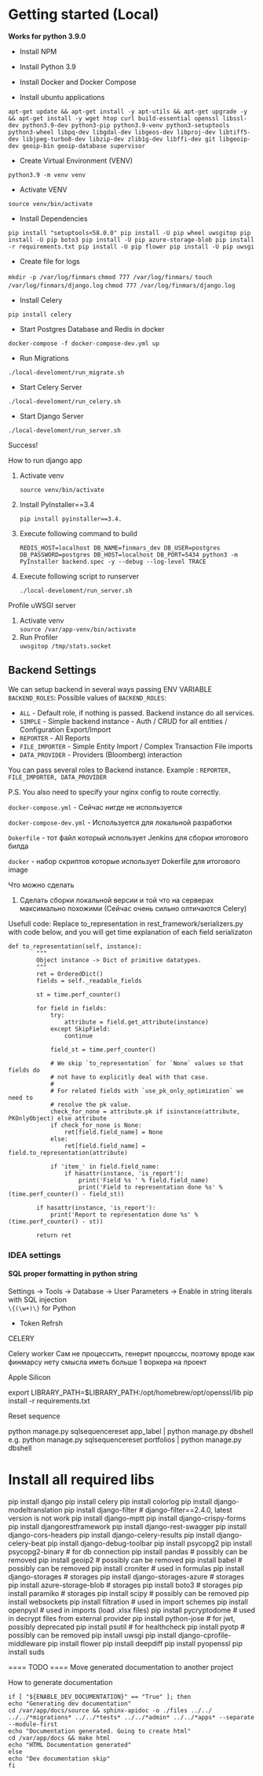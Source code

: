 # Getting started (Local) 

**Works for python 3.9.0**

* Install NPM
* Install Python 3.9
* Install Docker and Docker Compose

* Install ubuntu applications

`apt-get update && apt-get install -y apt-utils && apt-get upgrade -y && apt-get install -y wget htop curl build-essential openssl libssl-dev python3.9-dev python3-pip python3.9-venv python3-setuptools python3-wheel libpq-dev libgdal-dev libgeos-dev libproj-dev libtiff5-dev libjpeg-turbo8-dev libzip-dev zlib1g-dev libffi-dev git libgeoip-dev geoip-bin geoip-database supervisor`

* Create Virtual Environment (VENV)

`python3.9 -m venv venv`

* Activate VENV

`source venv/bin/activate`

* Install Dependencies

`pip install "setuptools<58.0.0"
pip install -U pip wheel uwsgitop
pip install -U pip boto3
pip install -U pip azure-storage-blob
pip install -r requirements.txt
pip install -U pip flower
pip install -U pip uwsgi`

* Create file for logs

`mkdir -p /var/log/finmars`
`chmod 777 /var/log/finmars/`
`touch /var/log/finmars/django.log`
`chmod 777 /var/log/finmars/django.log`

* Install Celery

`pip install celery`

* Start Postgres Database and Redis in docker

`docker-compose -f docker-compose-dev.yml up`

* Run Migrations

`./local-develoment/run_migrate.sh`

* Start Celery Server

`./local-develoment/run_celery.sh`

* Start Django Server

`./local-develoment/run_server.sh`

Success!


How to run django app

1) Activate venv

    `source venv/bin/activate`

2) Install PyInstaller==3.4

    `pip install pyinstaller==3.4.`
    
3) Execute following command to build

   `REDIS_HOST=localhost DB_NAME=finmars_dev DB_USER=postgres DB_PASSWORD=postgres DB_HOST=localhost DB_PORT=5434 python3 -m PyInstaller backend.spec -y --debug --log-level TRACE`

4) Execute following script to runserver

   `./local-develoment/run_server.sh`
   
Profile uWSGI server 
1) Activate venv  
`source /var/app-venv/bin/activate`
2) Run Profiler  
`uwsgitop /tmp/stats.socket`


## Backend Settings

We can setup backend in several ways passing ENV VARIABLE `BACKEND_ROLES`:
Possible values of `BACKEND_ROLES`:

* `ALL` - Default role, if nothing is passed. Backend instance do all services.
* `SIMPLE` - Simple backend instance - Auth / CRUD for all entities / Configuration Export/Import
* `REPORTER` - All Reports 
* `FILE_IMPORTER` - Simple Entity Import / Complex Transaction  File imports
* `DATA_PROVIDER` - Providers (Bloomberg) interaction 

You can pass several roles to Backend instance. 
Example : `REPORTER, FILE_IMPORTER, DATA_PROVIDER`

P.S. You also need to specify your nginx config to route correctly. 


`docker-compose.yml` - Сейчас нигде не используется

`docker-compose-dev.yml` - Используется для локальной разработки

`Dokerfile` - тот файл который использует Jenkins для сборки итогового билда

`docker` - набор скриптов которые использует Dokerfile для итогового image




Что можно сделать
1) Сделать сборки локальной версии и той что на серверах максимально похожими (Сейчас очень сильно олтичаются Celery)


















Usefull code: Replace to_representation in rest_framework/serializers.py with code below, and you will get time explanation of each field serializaton

```
def to_representation(self, instance):
        """
        Object instance -> Dict of primitive datatypes.
        """
        ret = OrderedDict()
        fields = self._readable_fields

        st = time.perf_counter()

        for field in fields:
            try:
                attribute = field.get_attribute(instance)
            except SkipField:
                continue

            field_st = time.perf_counter()

            # We skip `to_representation` for `None` values so that fields do
            # not have to explicitly deal with that case.
            #
            # For related fields with `use_pk_only_optimization` we need to
            # resolve the pk value.
            check_for_none = attribute.pk if isinstance(attribute, PKOnlyObject) else attribute
            if check_for_none is None:
                ret[field.field_name] = None
            else:
                ret[field.field_name] = field.to_representation(attribute)

            if 'item_' in field.field_name:
                if hasattr(instance, 'is_report'):
                    print('Field %s ' % field.field_name)
                    print('Field to representation done %s' % (time.perf_counter() - field_st))

        if hasattr(instance, 'is_report'):
            print('Report to representation done %s' % (time.perf_counter() - st))

        return ret

```

### IDEA settings

#### SQL proper formatting in python string

Settings -> Tools -> Database -> User Parameters -> Enable in string literals with SQL injection  
`\{(\w+)\}` for Python


- Token Refrsh



CELERY


Celery worker 
    Сам не процессить, генерит процессы, поэтому вроде как финмарсу нету смысла иметь больше 1 воркера на проект


Apple Silicon

export LIBRARY_PATH=$LIBRARY_PATH:/opt/homebrew/opt/openssl/lib
pip install -r requirements.txt

Reset sequence

python manage.py sqlsequencereset app_label | python manage.py dbshell
e.g.
python manage.py sqlsequencereset portfolios | python manage.py dbshell



# Install all required libs
pip install django
pip install celery
pip install colorlog
pip install django-modeltranslation
pip install django-filter # django-filter==2.4.0, latest version is not work
pip install django-mptt
pip install django-crispy-forms
pip install djangorestframework
pip install django-rest-swagger
pip install django-cors-headers
pip install django-celery-results
pip install django-celery-beat
pip install django-debug-toolbar
pip install psycopg2
pip install psycopg2-binary # for db connection
pip install pandas # possibly can be removed
pip install geoip2 # possibly can be removed
pip install babel # possibly can be removed
pip install croniter # used in formulas
pip install django-storages # storages
pip install django-storages-azure # storages
pip install azure-storage-blob # storages
pip install boto3 # storages 
pip install paramiko # storages
pip install scipy # possibly can be removed
pip install websockets
pip install filtration # used in import schemes
pip install openpyxl # used in imports (load .xlsx files)
pip install pycryptodome # used in decrypt files from external provider
pip install python-jose # for jwt, possibly deprecated
pip install psutil # for healthcheck
pip install pyotp # possibly can be removed
pip install uwsgi
pip install django-cprofile-middleware
pip install flower
pip install deepdiff
pip install pyopenssl
pip install suds

==== TODO ====
Move generated documentation to another project

How to generate documentation
```
if [ "${ENABLE_DEV_DOCUMENTATION}" == "True" ]; then
echo "Generating dev documentation"
cd /var/app/docs/source && sphinx-apidoc -o ./files ../../ ../../*migrations* ../../*tests* ../../*admin* ../../*apps* --separate --module-first
echo "Documentation generated. Going to create html"
cd /var/app/docs && make html
echo "HTML Documentation generated"
else
echo "Dev documentation skip"
fi
```